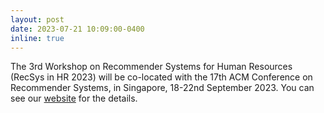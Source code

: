 ```yaml
---
layout: post
date: 2023-07-21 10:09:00-0400
inline: true
---
```

The 3rd Workshop on Recommender Systems for Human Resources (RecSys in HR 2023) will be co-located with the 17th ACM Conference on Recommender Systems, in Singapore, 18-22nd September 2023. You can see our [website](https://recsyshr.aau.dk/) for the details.


